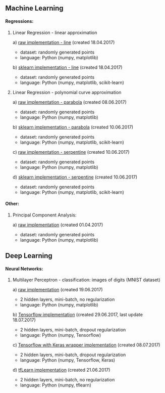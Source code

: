 ## Machine Learning

#### Regressions:

1. Linear Regression - linear approximation

	a) [raw implementation - line](https://github.com/FisherKK/F1sherKK-MachineLearning/blob/master/LinearRegression/linear/line/raw_solution/LinearRegression_Raw.ipynb) (created 18.04.2017)
	- dataset: randomly generated points
	- language: Python (numpy, matplotlib)

	b) [sklearn implementation - line](https://github.com/FisherKK/F1sherKK-MachineLearning/blob/master/LinearRegression/linear/line/sklearn_solution/LinearRegression_Sklearn.ipynb) (created 18.04.2017)
	- dataset: randomly generated points
	- language: Python (numpy, matplotlib, scikit-learn)


2. Linear Regression - polynomial curve approximation

	a) [raw implementation - parabola](https://github.com/FisherKK/F1sherKK-MachineLearning/blob/master/LinearRegression/polynomial/parabola/raw_solution/PolynomialRegression_Exponentation2_Raw.ipynb) (created 08.06.2017)
	- dataset: randomly generated points
	- language: Python (numpy, matplotlib)

	b) [sklearn implementation - parabola](https://github.com/FisherKK/F1sherKK-MachineLearning/blob/master/LinearRegression/polynomial/parabola/sklearn_solution/PolynomialRegression_Exponentation2_Sklearn.ipynb) (created 10.06.2017)
	- dataset: randomly generated points
	- language: Python (numpy, matplotlib, scikit-learn)

	c) [raw implementation - serpentine](https://github.com/FisherKK/F1sherKK-MachineLearning/blob/master/LinearRegression/polynomial/serpentine/raw_solution/PolynomialRegression_Exponentation3_Raw.ipynb) (created 10.06.2017)
	- dataset: randomly generated points
	- language: Python (numpy, matplotlib)

    d) [sklearn implementation - serpentine](https://github.com/FisherKK/F1sherKK-MachineLearning/blob/master/LinearRegression/polynomial/serpentine/sklearn_solution/PolynomialRegression_Exponentation3_Sklearn.ipynb) (created 10.06.2017)
	- dataset: randomly generated points
	- language: Python (numpy, matplotlib, scikit-learn)

#### Other:

1. Principal Component Analysis:

	a) [raw implementation](https://github.com/FisherKK/F1sherKK-MachineLearning/blob/master/PrincipalComponenAnalysis/PCA_Raw.ipynb) (created 01.04.2017)
	- dataset: randomly generated points
	- language: Python (numpy, matplotlib)

## Deep Learning

#### Neural Networks:

1. Multilayer Perceptron - classification: images of digits (MNIST dataset)

	a) [raw implementation](https://github.com/FisherKK/F1sherKK-MachineLearning/blob/master/NeuralNetworks/MNIST-Dataset/raw_solution/MultilayerPerceptron-MNIST-Raw.ipynb) (created 19.06.2017)
	- 2 hidden layers, mini-batch, no regularization
	- language: Python (numpy, matplotlib)

	b) [Tensorflow implementation](https://github.com/FisherKK/F1sherKK-MachineLearning/blob/master/NeuralNetworks/MNIST-Dataset/tensorflow_solution/MultilayerPerceptron-MNIST-Tensorflow.ipynb) (created 29.06.2017, last update 18.07.2017)
	- 2 hidden layers, mini-batch, dropout regularization
	- language: Python (numpy, Tensorflow)

	c) [Tensorflow with Keras wrapper implementation](https://github.com/FisherKK/F1sherKK-MachineLearning/blob/master/NeuralNetworks/MNIST-Dataset/tensorflow-keras_solution/MultilayerPerceptron-MNIST-TensorflowWithKerasWrapper.ipynb) (created 08.07.2017)
	- 2 hidden layers, mini-batch, dropout regularization
	- language: Python (numpy, Tensorflow, Keras)

	d) [tfLearn implementation](https://github.com/FisherKK/F1sherKK-MachineLearning/blob/master/NeuralNetworks/MNIST-Dataset/tflearn_solution/MultilayerPerceptron-MNIST-tflearn.ipynb) (created 21.06.2017)
	- 2 hidden layers, mini-batch, no regularization
	- language: Python (numpy, tflearn)
